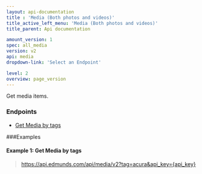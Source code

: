 ```yaml
---
layout: api-documentation
title : 'Media (Both photos and videos)'
title_active_left_menu: 'Media (Both photos and videos)'
title_parent: Api documentation

amount_version: 1
spec: all_media
version: v2
api: media
dropdown-link: 'Select an Endpoint'

level: 2
overview: page_version
---
```


<div class="info-message">
    Get media items.
</div>

### Endpoints

* [Get Media by tags](/api-documentation/media/all_media/v2/01_media_by_tags/api-description.html)

###Examples

#### Example 1: Get Media by tags
    
> https://api.edmunds.com/api/media/v2?tag=acura&api_key={api_key}



